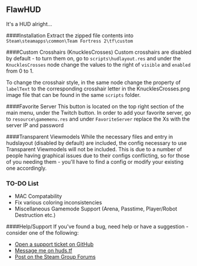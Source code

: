 ## FlawHUD

It's a HUD alright...

####Installation
Extract the zipped file contents into `Steam\steamapps\common\Team Fortress 2\tf\custom`

####Custom Crosshairs (KnucklesCrosses)
Custom crosshairs are disabled by default - to turn them on, go to `scripts\hudlayout.res` and under the `KnucklesCrosses` node change the values to the right of `visible` and `enabled` from 0 to 1.

To change the crosshair style, in the same node change the property of `labelText` to the corresponding crosshair letter in the KnucklesCrosses.png image file that can be found in the same `scripts` folder.

####Favorite Server
This button is located on the top right section of the main menu, under the Twitch button. In order to add your favorite server, go to `resource\gamemenu.res` and under `FavoriteServer` replace the Xs with the server IP and password

####Transparent Viewmodels
While the necessary files and entry in hudslayout (disabled by default) are included, the config necessary to use Transparent Viewmodels will not be included. This is due to a number of people having graphical issues due to their configs conflicting, so for those of you needing them - you'll have to find a config or modify your existing one accordingly.

### TO-DO List
* MAC Compatability
* Fix various coloring inconsistencies
* Miscellaneous Gamemode Support (Arena, Passtime, Player/Robot Destruction etc.)

####Help/Support
If you've found a bug, need help or have a suggestion - consider one of the following:
* [Open a support ticket on GitHub](https://github.com/CriticalFlaw/FlawHUD/issues/new)
* [Message me on huds.tf](http://huds.tf/forum/private.php?action=send&uid=7083)
* [Post on the Steam Group Forums](https://steamcommunity.com/groups/FlawHUD/discussions)